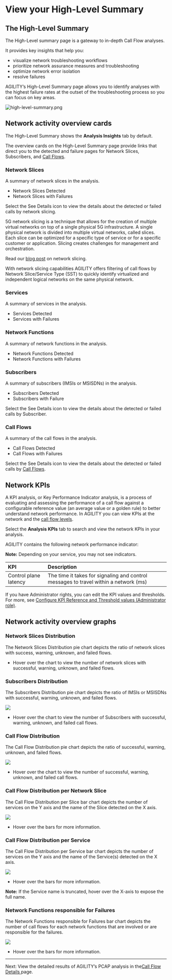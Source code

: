 # View your High-Level Summary

## <a name="viewyourhigh-levelsummary-thehigh-levelsummary"></a>**The High-Level Summary** 
The High-Level summary page is a gateway to in-depth Call Flow analyses.

It provides key insights that help you:

- visualize network troubleshooting workflows
- prioritize network assurance measures and troubleshooting
- optimize network error isolation
- resolve failures

AGILITY’s High-Level Summary page allows you to identify analyses with the highest failure rates at the outset of the troubleshooting process so you can focus on key areas.

![high-level-summary.png](Aspose.Words.5317fb15-06f9-405c-88b5-fcce3085b818.001.png) 
## <a name="viewyourhigh-levelsummary-networkactivityoverviewcards"></a>**Network activity overview cards**
The High-Level Summary shows the **Analysis Insights** tab by default.

The overview cards on the High-Level Summary page provide links that direct you to the detected and failure pages for Network Slices, Subscribers, and [Call Flows](https://nexiusocp.atlassian.net/l/cp/Hg9gApo2).
### <a name="viewyourhigh-levelsummary-networkslices"></a>**Network Slices**
A summary of network slices in the analysis.

- Network Slices Detected
- Network Slices with Failures

Select the See Details icon to view the details about the detected or failed calls by network slicing.

5G network slicing is a technique that allows for the creation of multiple virtual networks on top of a single physical 5G infrastructure. A single physical network is divided into multiple virtual networks, called slices. Each slice can be optimized for a specific type of service or for a specific customer or application. Slicing creates challenges for management and orchestration.

Read our [blog post](https://www.b-yond.com/post/how-network-slicing-ensures-5g-quality-and-scalability) on network slicing.

With network slicing capabilities AGILITY offers filtering of call flows by Network Slice/Service Type (SST) to quickly identify virtualized and independent logical networks on the same physical network.
### <a name="viewyourhigh-levelsummary-services"></a>**Services**
A summary of services in the analysis.

- Services Detected
- Services with Failures
### <a name="viewyourhigh-levelsummary-networkfunctions"></a>**Network Functions**
A summary of network functions in the analysis.

- Network Functions Detected
- Network Functions with Failures
### <a name="viewyourhigh-levelsummary-subscribers"></a>**Subscribers**
A summary of subscribers (IMSIs or MSISDNs) in the analysis.

- Subscribers Detected
- Subscribers with Failure

Select the See Details icon to view the details about the detected or failed calls by Subscriber.
### <a name="viewyourhigh-levelsummary-callflows"></a>**Call Flows**
A summary of the call flows in the analysis.

- Call Flows Detected
- Call Flows with Failures

Select the See Details icon to view the details about the detected or failed calls by [Call Flows](https://nexiusocp.atlassian.net/l/cp/Hg9gApo2).
## <a name="viewyourhigh-levelsummary-networkkpis"></a>**Network KPIs**
A KPI analysis, or Key Performance Indicator analysis, is a process of evaluating and assessing the performance of a call flow against a configurable reference value (an average value or a golden rule) to better understand network performance. In AGILITY you can view KPIs at the network and the [call flow levels](https://nexiusocp.atlassian.net/wiki/x/HYBFtg).

Select the **Analysis KPIs** tab to search and view the network KPIs in your analysis.

AGILITY contains the following network performance indicator:

**Note:** Depending on your service, you may not see indicators.

|**KPI**|**Description**|
| :- | :- |
|Control plane latency|The time it takes for signaling and control messages to travel within a network (ms)|

If you have Administrator rights, you can edit the KPI values and thresholds. For more, see [Configure KPI Reference and Threshold values (Administrator role)](file:///C:/wiki/spaces/AKB1/pages/3060269087).
## <a name="viewyourhigh-levelsummary-networkactivityoverviewgraphs"></a>**Network activity overview graphs**
### <a name="viewyourhigh-levelsummary-networkslicesdistribution"></a>**Network Slices Distribution**
The Network Slices Distribution pie chart depicts the ratio of network slices with success, warning, unknown, and failed flows.

- Hover over the chart to view the number of network slices with successful, warning, unknown, and failed flows.
### <a name="viewyourhigh-levelsummary-subscribersdistribution"></a>**Subscribers Distribution**
The Subscribers Distribution pie chart depicts the ratio of IMSIs or MSISDNs with successful, warning, unknown, and failed flows.

![](Aspose.Words.5317fb15-06f9-405c-88b5-fcce3085b818.002.png) 

- Hover over the chart to view the number of Subscribers with successful, warning, unknown, and failed call flows.
### <a name="viewyourhigh-levelsummary-callflowdistribution"></a>**Call Flow Distribution**
The Call Flow Distribution pie chart depicts the ratio of successful, warning, unknown, and failed flows.

![](Aspose.Words.5317fb15-06f9-405c-88b5-fcce3085b818.003.png) 

- Hover over the chart to view the number of successful, warning, unknown, and failed call flows.
### <a name="viewyourhigh-levelsummary-callflowdistributionpernetworkslice"></a>**Call Flow Distribution per Network Slice**
The Call Flow Distribution per Slice bar chart depicts the number of services on the Y axis and the name of the Slice detected on the X axis.

![](Aspose.Words.5317fb15-06f9-405c-88b5-fcce3085b818.004.png) 

- Hover over the bars for more information.
### <a name="viewyourhigh-levelsummary-callflowdistributionperservice"></a>**Call Flow Distribution per Service**
The Call Flow Distribution per Service bar chart depicts the number of services on the Y axis and the name of the Service(s) detected on the X axis.

![](Aspose.Words.5317fb15-06f9-405c-88b5-fcce3085b818.005.png) 

- Hover over the bars for more information.

**Note:** If the Service name is truncated, hover over the X-axis to expose the full name.
### <a name="viewyourhigh-levelsummary-networkfunctionsresponsibleforfailures"></a>**Network Functions responsible for Failures**
The Network Functions responsible for Failures bar chart depicts the number of call flows for each network functions that are involved or are responsible for the failures.

![](Aspose.Words.5317fb15-06f9-405c-88b5-fcce3085b818.006.png) 

- Hover over the bars for more information.
-----
Next: View the detailed results of AGILITY’s PCAP analysis in the[Call Flow Details ](file:///C:/wiki/spaces/AKB1/pages/3037560963/View+results+in+Call+Flow+Details)page.
